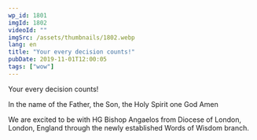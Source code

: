 ```yaml
---
wp_id: 1801
imgId: 1802
videoId: ""
imgSrc: /assets/thumbnails/1802.webp
lang: en
title: "Your every decision counts!"
pubDate: 2019-11-01T12:00:05
tags: ["wow"]
---
```


<!-- page: 6 -->

<p>Your every decision counts!</p>
<p>In the name of the Father, the Son, the Holy Spirit one God Amen</p>
<p>We are excited to be with HG Bishop Angaelos from Diocese of London, London, England through the newly established Words of Wisdom branch.</p>
